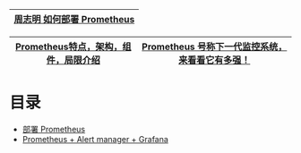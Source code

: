 
[周志明  如何部署 Prometheus](https://icyfenix.cn/appendix/operation-env-setup/prometheus-setup.html)|
---|

[Prometheus特点，架构，组件，局限介绍](https://www.jianshu.com/p/55bf40292fff)|[Prometheus 号称下一代监控系统，来看看它有多强！](https://www.jianshu.com/p/5493dc33314c)|
---|---|

# 目录
* [部署 Prometheus](https://icyfenix.cn/appendix/operation-env-setup/prometheus-setup.html)
* [Prometheus + Alert manager +  Grafana](https://weread.qq.com/web/reader/d9e327a07188b377d9eb7dakd1f32d7024fd1fe173d0651)
